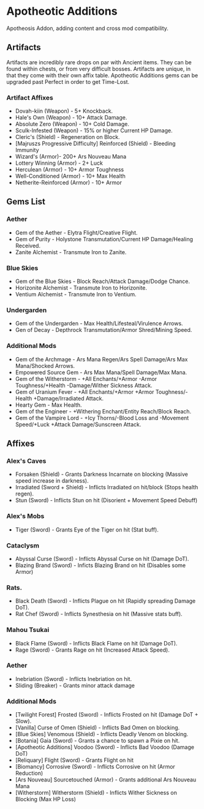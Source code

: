 # Apotheotic Additions
Apotheosis Addon, adding content and cross mod compatibility.

## Artifacts
Artifacts are incredibly rare drops on par with Ancient items.
They can be found within chests, or from very difficult bosses.
Artifacts are unique, in that they come with their own affix table.
Apotheotic Additions gems can be upgraded past Perfect in order to get Time-Lost.
### __Artifact Affixes__
- Dovah-kiin (Weapon) - 5+ Knockback.
- Hale's Own (Weapon) - 10+ Attack Damage.
- Absolute Zero (Weapon) - 10+ Cold Damage.
- Sculk-Infested (Weapon) - 15% or higher Current HP Damage.
- Cleric's (Shield) - Regeneration on Block.
- [Majruszs Progressive Difficulty] Reinforced (Shield) - Bleeding Immunity
- Wizard's (Armor)- 200+ Ars Nouveau Mana
- Lottery Winning (Armor) - 2+ Luck
- Herculean (Armor) - 10+ Armor Toughness
- Well-Conditioned (Armor) - 10+ Max Health
- Netherite-Reinforced (Armor) - 10+ Armor
## Gems List
### __Aether__
- Gem of the Aether - Elytra Flight/Creative Flight.
- Gem of Purity - Holystone Transmutation/Current HP Damage/Healing Received.
- Zanite Alchemist - Transmute Iron to Zanite.

### __Blue Skies__
- Gem of the Blue Skies - Block Reach/Attack Damage/Dodge Chance.
- Horizonite Alchemist - Transmute Iron to Horizonite.
- Ventium Alchemist - Transmute Iron to Ventium.

### __Undergarden__
- Gem of the Undergarden - Max Health/Lifesteal/Virulence Arrows.
- Gen of Decay - Depthrock Transmutation/Armor Shred/Mining Speed.

### __Additional Mods__
- Gem of the Archmage - Ars Mana Regen/Ars Spell Damage/Ars Max Mana/Shocked Arrows.
- Empowered Source Gem - Ars Max Mana/Spell Damage/Max Mana.
- Gem of the Witherstorm - +All Enchants/+Armor  -Armor Toughness/+Health -Damage/Wither Sickness Attack.
- Gem of Uranium Fever - +All Enchants/+Armor  +Armor Toughness/-Health +Damage/Irradiated Attack.
- Hearty Gem - Max Health.
- Gem of the Engineer - +Withering Enchant/Entity Reach/Block Reach.
- Gem of the Vampire Lord - +Icy Thorns/-Blood Loss and -Movement Speed/+Luck +Attack Damage/Sunscreen Attack.
## Affixes
### __Alex's Caves__
- Forsaken (Shield) - Grants Darkness Incarnate on blocking (Massive speed increase in darkness).
- Irradiated (Sword + Shield) - Inflicts Irradiated on hit/block (Stops health regen).
- Stun (Sword) - Inflicts Stun on hit (Disorient + Movement Speed Debuff)
### __Alex's Mobs__
- Tiger (Sword) - Grants Eye of the Tiger on hit (Stat buff).
### __Cataclysm__
- Abyssal Curse (Sword) - Inflicts Abyssal Curse on hit (Damage DoT).
- Blazing Brand (Sword) - Inficts Blazing Brand on hit (Disables some Armor)
### __Rats__.
- Black Death (Sword) - Inflicts Plague on hit (Rapidly spreading Damage DoT).
- Rat Chef (Sword) -  Inflicts Synesthesia on hit (Massive stats buff).
### __Mahou Tsukai__
- Black Flame (Sword) - Inflicts Black Flame on hit (Damage DoT).
- Rage (Sword) - Grants Rage on hit (Increased Attack Speed).
### __Aether__
- Inebriation (Sword) - Inflicts Inebriation on hit.
- Sliding (Breaker) - Grants minor attack damage
### __Additional Mods__
- [Twilight Forest] Frosted (Sword) - Inflicts Frosted on hit (Damage DoT + Slow).
- [Vanilla] Curse of Omen (Shield) - Inflicts Bad Omen on blocking.
- [Blue Skies] Venomous (Shield) - Inflicts Deadly Venom on blocking.
- [Botania] Gaia (Sword) - Grants a chance to spawn a Pixie on hit.
- [Apotheotic Additions] Voodoo (Sword) - Inflicts Bad Voodoo (Damage DoT)
- [Reliquary] Flight (Sword) - Grants Flight on hit
- [Biomancy] Corrosive (Sword) - Inflicts Corrosive on hit (Armor Reduction)
- [Ars Nouveau] Sourcetouched (Armor) - Grants additional Ars Nouveau Mana
- [Witherstorm] Witherstorm (Shield) - Inflicts Wither Sickness on Blocking (Max HP Loss)
